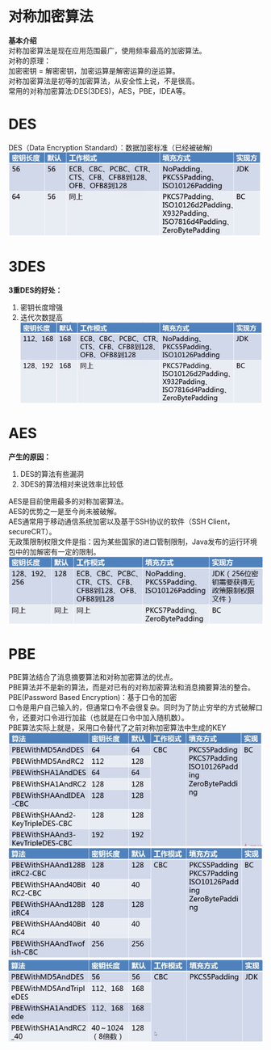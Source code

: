 对称加密算法  
====
**基本介绍**  
对称加密算法是现在应用范围最广，使用频率最高的加密算法。  
对称的原理：   
加密密钥 = 解密密钥，加密运算是解密运算的逆运算。   
对称加密算法是初等的加密算法，从安全性上说，不是很高。  
常用的对称加密算法:DES(3DES)，AES，PBE，IDEA等。 

DES  
===
DES（Data Encryption Standard）：数据加密标准（已经被破解)  
![Image text](https://raw.githubusercontent.com/mynameiscuining/encryption/master/encryption-symmetry/symmetry-des.jpg)    

3DES
===
**3重DES的好处：**   
1. 密钥长度增强   
2. 迭代次数提高  
![Image text](https://raw.githubusercontent.com/mynameiscuining/encryption/master/encryption-symmetry/symmetry-3des.jpg)

AES
===
**产生的原因：**   
1. DES的算法有些漏洞   
2. 3DES的算法相对来说效率比较低  

AES是目前使用最多的对称加密算法。   
AES的优势之一是至今尚未被破解。   
AES通常用于移动通信系统加密以及基于SSH协议的软件（SSH Client，secureCRT）。  
无政策限制权限文件是指：因为某些国家的进口管制限制，Java发布的运行环境包中的加解密有一定的限制。  
![Image text](https://raw.githubusercontent.com/mynameiscuining/encryption/master/encryption-symmetry/symmetry-aes.jpg)

PBE
===
PBE算法结合了消息摘要算法和对称加密算法的优点。  
PBE算法并不是新的算法，而是对已有的对称加密算法和消息摘要算法的整合。  
PBE(Password Based Encryption)：基于口令的加密  
口令是用户自己输入的，但通常口令不会很复杂。同时为了防止穷举的方式破解口令，还要对口令进行加盐（也就是在口令中加入随机数）。  
PBE算法实际上就是，采用口令替代了之前对称加密算法中生成的KEY  
![Image text](https://raw.githubusercontent.com/mynameiscuining/encryption/master/encryption-symmetry/symmetry-pbe1.jpg)  
![Image text](https://raw.githubusercontent.com/mynameiscuining/encryption/master/encryption-symmetry/symmetry-pbe2.jpg)
![Image text](https://raw.githubusercontent.com/mynameiscuining/encryption/master/encryption-symmetry/symmetry-pbe3.jpg)





